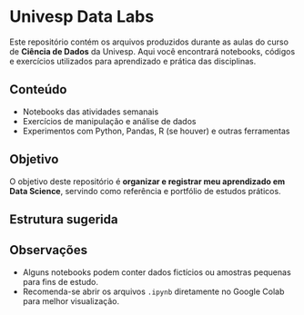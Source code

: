 # Univesp Data Labs

Este repositório contém os arquivos produzidos durante as aulas do curso de **Ciência de Dados** da Univesp. Aqui você encontrará notebooks, códigos e exercícios utilizados para aprendizado e prática das disciplinas.

## Conteúdo
- Notebooks das atividades semanais
- Exercícios de manipulação e análise de dados
- Experimentos com Python, Pandas, R (se houver) e outras ferramentas

## Objetivo
O objetivo deste repositório é **organizar e registrar meu aprendizado em Data Science**, servindo como referência e portfólio de estudos práticos.

## Estrutura sugerida


## Observações
- Alguns notebooks podem conter dados fictícios ou amostras pequenas para fins de estudo.
- Recomenda-se abrir os arquivos `.ipynb` diretamente no Google Colab para melhor visualização.

